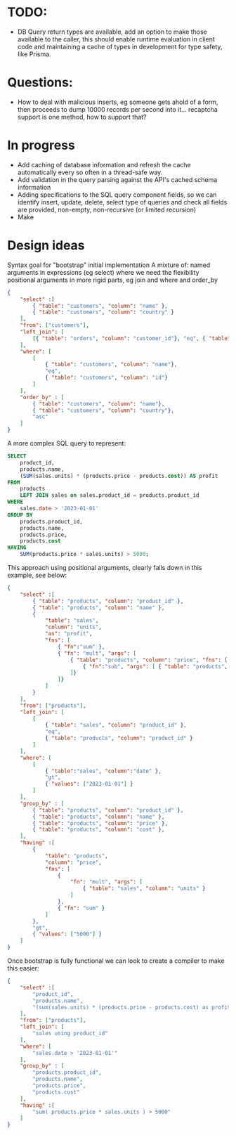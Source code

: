 TODO:
========
- DB Query return types are available, add an option to make those available to the caller, this should enable runtime evaluation in client code and maintaining a cache of types in development for type safety, like Prisma.



Questions:
=============
- How to deal with malicious inserts, eg someone gets ahold of a form,
then proceeds to dump 10000 records per second into it...
recaptcha support is one method, how to support that?




In progress
============

- Add caching of database information and refresh the cache automatically every so often in a thread-safe way.
- Add validation in the query parsing against the API's cached schema information
- Adding specifications to the SQL query component fields, so we can identify insert, update, delete, select type of queries and check all fields are provided, non-empty, non-recursive (or limited recursion)
- Make 





Design ideas
===========

Syntax goal for "bootstrap" initial implementation
A mixture of:
    named arguments in expressions (eg select) where we need the flexibility
    positional arguments in more rigid parts, eg join and where and order_by

```json
{
    "select" :[
        { "table": "customers", "column": "name" }, 
        { "table": "customers", "column": "country" }
    ],
    "from": ["customers"],
    "left_join": [
        [{ "table": "orders", "column": "customer_id"}, "eq", { "table": "customers", "column": "id"}]
    ],
    "where": [
        [
            { "table": "customers", "column": "name"}, 
            "eq", 
            { "table": "customers", "column": "id"}
        ]
    ],
    "order_by" : [
        { "table": "customers", "column": "name"}, 
        { "table": "customers", "column": "country"}, 
        "asc"
    ]
}
```

A more complex SQL query to represent:

```sql
SELECT
	product_id,
	products.name,
	(SUM(sales.units) * (products.price - products.cost)) AS profit
FROM
	products
	LEFT JOIN sales on sales.product_id = products.product_id
WHERE
	sales.date > '2023-01-01'
GROUP BY
	products.product_id,
	products.name,
	products.price,
	products.cost
HAVING
	SUM(products.price * sales.units) > 5000;

```

This approach using positional arguments, clearly falls down in this example, see below:
```json
{
    "select" :[
        { "table": "products", "column": "product_id" },
        { "table": "products", "column": "name" },
        { 
            "table": "sales", 
            "column": "units",
            "as": "profit",
            "fns": [
                { "fn":"sum" }, 
                { "fn": "mult", "args": [
                    { "table": "products", "column": "price", "fns": [
                        { "fn":"sub", "args": [ { "table": "products", "column":"price" } ] }
                    ]}
                ]}
            ] 
        }
    ],
    "from": ["products"],
    "left_join": [
        [
            { "table": "sales", "column": "product_id" }, 
            "eq", 
            { "table": "products", "column": "product_id" }
        ]
    ],
    "where": [
        [
            { "table":"sales", "column":"date" }, 
            "gt", 
            { "values": ["2023-01-01"] }
        ]
    ],
    "group_by" : [
        { "table": "products", "column": "product_id" },
        { "table": "products", "column": "name" },
        { "table": "products", "column": "price" },
        { "table": "products", "column": "cost" },
    ],
    "having" :[
        { 
            "table": "products", 
            "column": "price", 
            "fns": [
                { 
                    "fn": "mult", "args": [ 
                        { "table": "sales", "column": "units" }
                    ]
                },
                { "fn": "sum" }
            ] 
        },
        "gt",
        { "values": ["5000"] }
    ]
}
```

Once bootstrap is fully functional we can look to create a compiler to make this easier:
```json
{
    "select" :[
        "product_id",
        "products.name",
        "(sum(sales.units) * (products.price - products.cost) as profit"
    ],
    "from": ["products"],
    "left_join": [
        "sales using product_id"
    ],
    "where": [
        "sales.date > '2023-01-01'"
    ],
    "group_by" : [
        "products.product_id",
        "products.name",
        "products.price",
        "products.cost"
    ],
    "having" :[
        "sum( products.price * sales.units ) > 5000"
    ]
}
```


